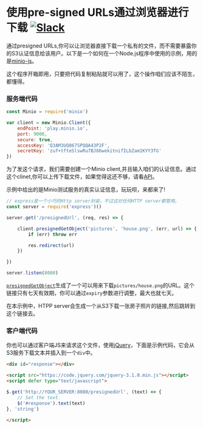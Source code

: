 # 使用pre-signed URLs通过浏览器进行下载 [![Slack](https://slack.minio.io/slack?type=svg)](https://slack.minio.io)

通过presigned URLs,你可以让浏览器直接下载一个私有的文件，而不需要暴露你的S3认证信息给该用户。以下是一个如何在一个Node.js程序中使用的示例，用的是[minio-js](https://github.com/minio/minio-js)。

这个程序开箱即用，只要把代码复制粘贴就可以用了，这个操作咱们应该不陌生，都懂得。

### 服务端代码

```js
const Minio = require('minio')

var client = new Minio.Client({
    endPoint: 'play.minio.io',
    port: 9000,
    secure: true,
    accessKey: 'Q3AM3UQ867SPQQA43P2F',
    secretKey: 'zuf+tfteSlswRu7BJ86wekitnifILbZam1KYY3TG'
})
```

为了发这个请求，我们需要创建一个Minio client,并且输入咱们的认证信息。通过这个clinet,你可以上传下载文件，如果觉得这还不够，请看[API](https://github.com/minio/minio-js/blob/master/docs/API.md)。

示例中给出的是Minio测试服务的真实认证信息，玩玩呗，来都来了!

```js
// express是一个小巧的Http server封装，不过这对任何HTTP server都管用。
const server = require('express')()

server.get('/presignedUrl', (req, res) => {

    client.presignedGetObject('pictures', 'house.png', (err, url) => {
        if (err) throw err

        res.redirect(url)
    })

})

server.listen(8080)
```

[`presignedGetObject`](https://docs.minio.io/docs/javascript-client-api-reference#presignedGetObject)生成了一个可以用来下载`pictures/house.png`的URL。这个链接只有七天有效期，你可以通过`expiry`参数进行调整，最大也就七天。

在本示例中，HTPP server会生成一个从S3下载一张房子照片的链接,然后跳转到这个链接去。

### 客户端代码
你也可以通过客户端JS来请求这个文件，使用[jQuery](http://jquery.com/)，下面是示例代码，它会从S3服务下载文本并插入到一个`div`中。

```html
<div id="response"></div>

<script src="https://code.jquery.com/jquery-3.1.0.min.js"></script>
<script defer type="text/javascript">

$.get('http://YOUR_SERVER:8080/presignedUrl', (text) => {
	// Set the text.
	$('#response').text(text)
}, 'string')

</script>
```
